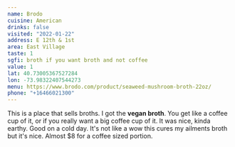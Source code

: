 ```yaml
---
name: Brodo
cuisine: American
drinks: false
visited: "2022-01-22"
address: E 12th & 1st
area: East Village
taste: 1
sgfi: broth if you want broth and not coffee
value: 1
lat: 40.73005367527284
lon: -73.98322407544273
menu: https://www.brodo.com/product/seaweed-mushroom-broth-22oz/
phone: "+16466021300"
---
```


This is a place that sells broths. I got the **vegan broth**. You get like a coffee cup of it, or if you really want a big coffee cup of it. It was nice, kinda earthy. Good on a cold day. It's not like a wow this cures my ailments broth but it's nice. Almost $8 for a coffee sized portion.

